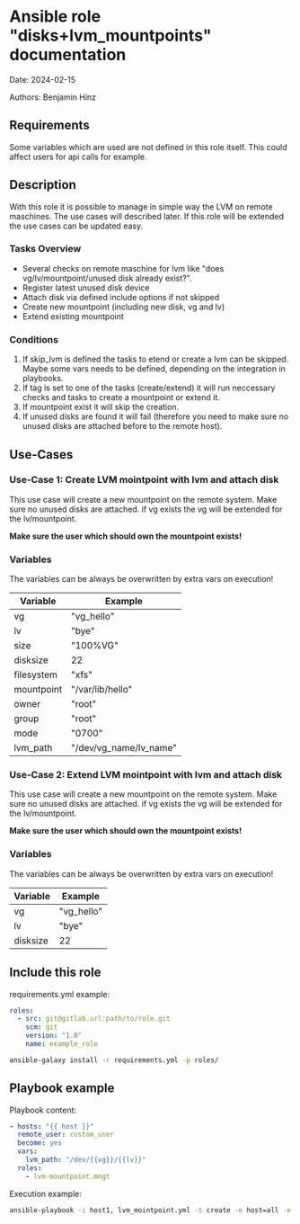 # Ansible role "disks+lvm_mountpoints" documentation

Date: 2024-02-15

Authors: Benjamin Hinz

## Requirements

Some variables which are used are not defined in this role itself. This could affect users for api calls for example.

## Description

With this role it is possible to manage in simple way the LVM on remote maschines. The use cases will described later. If this role will be extended the use cases can be updated easy.

### Tasks Overview

- Several checks on remote maschine for lvm like "does vg/lv/mountpoint/unused disk already exist?".
- Register latest unused disk device
- Attach disk via defined include options if not skipped
- Create new mountpoint (including new disk, vg and lv)
- Extend existing mountpoint

### Conditions

1. If skip_lvm is defined the tasks to etend or create a lvm can be skipped. Maybe some vars needs to be defined, depending on the integration in playbooks.
2. If tag is set to one of the tasks (create/extend) it will run neccessary checks and tasks to create a mountpoint or extend it.
3. If mountpoint exist it will skip the creation.
4. If unused disks are found it will fail (therefore you need to make sure no unused disks are attached before to the remote host).


## Use-Cases

### Use-Case 1: Create LVM mointpoint with lvm and attach disk

This use case will create a new mountpoint on the remote system. Make sure no unused disks are attached. if vg exists the vg will be extended for the lv/mountpoint.

**Make sure the user which should own the mountpoint exists!**

### Variables

The variables can be always be overwritten by extra vars on execution!

| Variable | Example |
|----------|---------|
|vg        |"vg_hello"|
|lv        |"bye"|
|size      |  "100%VG"|
|disksize  |  22|
|filesystem|"xfs"|
|mountpoint|"/var/lib/hello"|
|owner     | "root"|
|group     | "root" |
|mode      |  "0700"|
|lvm_path  |  "/dev/vg_name/lv_name"|

### Use-Case 2: Extend LVM mointpoint with lvm and attach disk

This use case will create a new mountpoint on the remote system. Make sure no unused disks are attached. if vg exists the vg will be extended for the lv/mountpoint.

**Make sure the user which should own the mountpoint exists!**

### Variables

The variables can be always be overwritten by extra vars on execution!

| Variable | Example |
|----------|---------|
|vg        |"vg_hello"|
|lv        |"bye"|
|disksize  |  22|

## Include this role

requirements.yml example:
```yaml
roles:
  - src: git@gitlab.url:path/to/role.git
    scm: git
    version: "1.0"
    name: example_role
```

```bash
ansible-galaxy install -r requirements.yml -p roles/
```

## Playbook example

Playbook content:
```yaml
- hosts: "{{ host }}"
  remote_user: custom_user
  become: yes
  vars:
    lvm_path: "/dev/{{vg}}/{{lv}}" 
  roles:
    - lvm-mountpoint.mngt
```

Execution example:
```bash
ansible-playbook -i host1, lvm_mointpoint.yml -t create -e host=all -e -t create -e vg="vg_test" -e lv="hello" -e size="100%VG" -e disksize=100 -e filesystem="ext4" -e mountpoint="/var/lib/hello" -e owner="root" -e group="root" -e mode='0755'
```